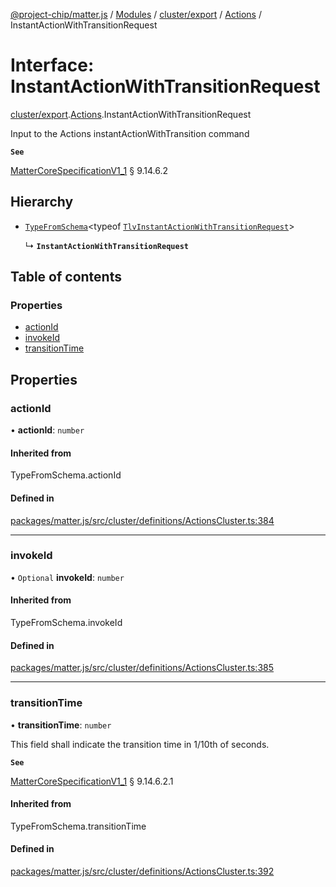 [@project-chip/matter.js](../README.md) / [Modules](../modules.md) / [cluster/export](../modules/cluster_export.md) / [Actions](../modules/cluster_export.Actions.md) / InstantActionWithTransitionRequest

# Interface: InstantActionWithTransitionRequest

[cluster/export](../modules/cluster_export.md).[Actions](../modules/cluster_export.Actions.md).InstantActionWithTransitionRequest

Input to the Actions instantActionWithTransition command

**`See`**

[MatterCoreSpecificationV1_1](spec_export.MatterCoreSpecificationV1_1.md) § 9.14.6.2

## Hierarchy

- [`TypeFromSchema`](../modules/tlv_export.md#typefromschema)\<typeof [`TlvInstantActionWithTransitionRequest`](../modules/cluster_export.Actions.md#tlvinstantactionwithtransitionrequest)\>

  ↳ **`InstantActionWithTransitionRequest`**

## Table of contents

### Properties

- [actionId](cluster_export.Actions.InstantActionWithTransitionRequest.md#actionid)
- [invokeId](cluster_export.Actions.InstantActionWithTransitionRequest.md#invokeid)
- [transitionTime](cluster_export.Actions.InstantActionWithTransitionRequest.md#transitiontime)

## Properties

### actionId

• **actionId**: `number`

#### Inherited from

TypeFromSchema.actionId

#### Defined in

[packages/matter.js/src/cluster/definitions/ActionsCluster.ts:384](https://github.com/project-chip/matter.js/blob/3adaded6/packages/matter.js/src/cluster/definitions/ActionsCluster.ts#L384)

___

### invokeId

• `Optional` **invokeId**: `number`

#### Inherited from

TypeFromSchema.invokeId

#### Defined in

[packages/matter.js/src/cluster/definitions/ActionsCluster.ts:385](https://github.com/project-chip/matter.js/blob/3adaded6/packages/matter.js/src/cluster/definitions/ActionsCluster.ts#L385)

___

### transitionTime

• **transitionTime**: `number`

This field shall indicate the transition time in 1/10th of seconds.

**`See`**

[MatterCoreSpecificationV1_1](spec_export.MatterCoreSpecificationV1_1.md) § 9.14.6.2.1

#### Inherited from

TypeFromSchema.transitionTime

#### Defined in

[packages/matter.js/src/cluster/definitions/ActionsCluster.ts:392](https://github.com/project-chip/matter.js/blob/3adaded6/packages/matter.js/src/cluster/definitions/ActionsCluster.ts#L392)
